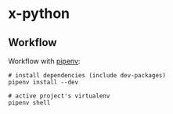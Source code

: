 # x-python

## Workflow

Workflow with [pipenv](https://github.com/pypa/pipenv):

```shell
# install dependencies (include dev-packages)
pipenv install --dev

# active project's virtualenv
pipenv shell
```
